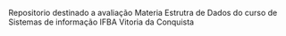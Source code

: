 Repositorio destinado a avaliação 
Materia Estrutra de Dados do curso de Sistemas de informação
IFBA Vitoria da Conquista

